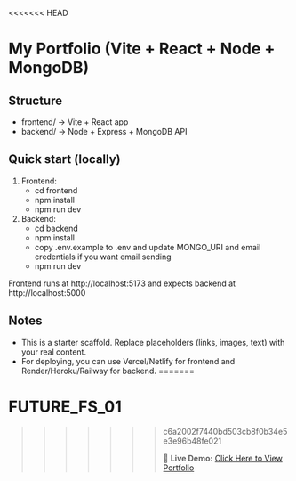 <<<<<<< HEAD
# My Portfolio (Vite + React + Node + MongoDB)

## Structure
- frontend/  -> Vite + React app
- backend/   -> Node + Express + MongoDB API

## Quick start (locally)
1. Frontend:
   - cd frontend
   - npm install
   - npm run dev
2. Backend:
   - cd backend
   - npm install
   - copy .env.example to .env and update MONGO_URI and email credentials if you want email sending
   - npm run dev

Frontend runs at http://localhost:5173 and expects backend at http://localhost:5000

## Notes
- This is a starter scaffold. Replace placeholders (links, images, text) with your real content.
- For deploying, you can use Vercel/Netlify for frontend and Render/Heroku/Railway for backend.
=======
# FUTURE_FS_01
>>>>>>> c6a2002f7440bd503cb8f0b34e5e3e96b48fe021
>>>>>>>
>>>>>>> 🚀 **Live Demo:** [Click Here to View Portfolio](https://sourav-shaw-portfolio.vercel.app/)


